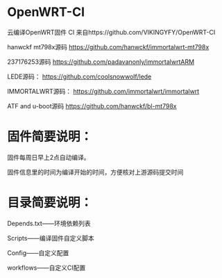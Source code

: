 # OpenWRT-CI
云编译OpenWRT固件
CI 来自https://github.com/VIKINGYFY/OpenWRT-CI

hanwckf mt798x源码 
https://github.com/hanwckf/immortalwrt-mt798x

237176253源码 
https://github.com/padavanonly/immortalwrtARM

LEDE源码：
https://github.com/coolsnowwolf/lede

IMMORTALWRT源码：
https://github.com/immortalwrt/immortalwrt

ATF and u-boot源码
https://github.com/hanwckf/bl-mt798x

# 固件简要说明：

固件每周日早上2点自动编译。

固件信息里的时间为编译开始的时间，方便核对上游源码提交时间

# 目录简要说明：

Depends.txt——环境依赖列表

Scripts——编译固件自定义脚本

Config——自定义配置

workflows——自定义CI配置
